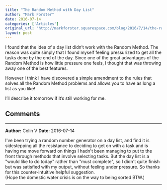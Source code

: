 ```yaml
---
title: "The Random Method with Day List"
author: "Mark Forster"
date: 2016-07-14
categories: ['Articles']
original_url: "http://markforster.squarespace.com/blog/2016/7/14/the-random-method-with-day-list.html"
layout: post
---
```


I found that the idea of a day list didn’t work with the Random Method. The reason was quite simply that I found myself feeling pressurized to get all the tasks done by the end of the day. Since one of the great advantages of the Random Method is how little pressure one feels, I thought that was throwing away one of the best features.

However I think I have discovered a simple amendment to the rules that solves all the Random Method problems and allows you to have as long a list as you like!

I’ll describe it tomorrow if it’s still working for me.


## Comments

---

**Author:** Colin V
**Date:** 2016-07-14

I've been trying a random number generator on a day list, and find it is sidestepping all the resistance to deciding to get on with a task and is having me move forward on things I hadn't been managing to put to the front through methods that involve selecting tasks. But the day list is a "would like to do today" rather than "must complete", so I didn't quite finish but was satisfied with my output, without feeling under pressure. So thanks for this counter-intuitive helpful suggestion.   
(Hope the domestic water crisis is on the way to being sorted BTW.)

---

